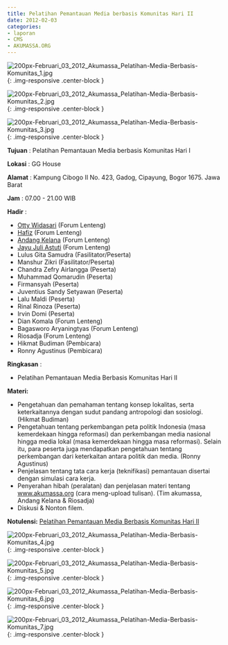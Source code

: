 ```yaml
---
title: Pelatihan Pemantauan Media berbasis Komunitas Hari II
date: 2012-02-03
categories:
- laporan
- CMS
- AKUMASSA.ORG
---
```


![200px-Februari_03_2012_Akumassa_Pelatihan-Media-Berbasis-Komunitas_1.jpg](/uploads/200px-Februari_03_2012_Akumassa_Pelatihan-Media-Berbasis-Komunitas_1.jpg){: .img-responsive .center-block }

![200px-Februari_03_2012_Akumassa_Pelatihan-Media-Berbasis-Komunitas_2.jpg](/uploads/200px-Februari_03_2012_Akumassa_Pelatihan-Media-Berbasis-Komunitas_2.jpg){: .img-responsive .center-block }

![200px-Februari_03_2012_Akumassa_Pelatihan-Media-Berbasis-Komunitas_3.jpg](/uploads/200px-Februari_03_2012_Akumassa_Pelatihan-Media-Berbasis-Komunitas_3.jpg){: .img-responsive .center-block }

**Tujuan** : Pelatihan Pemantauan Media berbasis Komunitas Hari I

**Lokasi** : 	GG House

**Alamat** : Kampung Cibogo II No. 423, Gadog, Cipayung, Bogor 1675. Jawa Barat

**Jam** : 07.00 - 21.00 WIB

**Hadir** : 
* [Otty Widasari](http://wiki.ciptamedia.org/wiki/Otty_Widasari) (Forum Lenteng)
* [Hafiz](http://wiki.ciptamedia.org/wiki/Hafiz) (Forum Lenteng)
* [Andang Kelana](http://wiki.ciptamedia.org/wiki/Andang_Kelana) (Forum Lenteng)
* [Jayu Juli Astuti](http://wiki.ciptamedia.org/wiki/Jayu_Juli_Astuti) (Forum Lenteng)
* Lulus Gita Samudra (Fasilitator/Peserta)
* Manshur Zikri (Fasilitator/Peserta)
* Chandra Zefry Airlangga (Peserta)
* Muhammad Qomarudin (Peserta)
* Firmansyah (Peserta)
* Juventius Sandy Setyawan (Peserta)
* Lalu Maldi (Peserta)
* Rinal Rinoza (Peserta)
* Irvin Domi (Peserta)
* Dian Komala (Forum Lenteng)
* Bagasworo Aryaningtyas (Forum Lenteng)
* Riosadja (Forum Lenteng)
* Hikmat Budiman (Pembicara)
* Ronny Agustinus (Pembicara)

**Ringkasan** : 
* Pelatihan Pemantauan Media Berbasis Komunitas Hari II

**Materi:**
* Pengetahuan dan pemahaman tentang konsep lokalitas, serta keterkaitannya dengan sudut pandang antropologi dan sosiologi. (Hikmat Budiman)
* Pengetahuan tentang perkembangan peta politik Indonesia (masa kemerdekaan hingga reformasi) dan perkembangan media nasional hingga media lokal (masa kemerdekaan hingga masa reformasi). Selain itu, para peserta juga mendapatkan pengetahuan tentang perkembangan dari keterkaitan antara politik dan media. (Ronny Agustinus)
* Penjelasan tentang tata cara kerja (teknifikasi) pemantauan disertai dengan simulasi cara kerja.
* Penyerahan hibah (peralatan) dan penjelasan materi tentang www.akumassa.org (cara meng-upload tulisan). (Tim akumassa, Andang Kelana & Riosadja)
* Diskusi & Nonton filem.

**Notulensi:**
[Pelatihan Pemantauan Media Berbasis Komunitas Hari II](http://akumassa.org/informasi/pelatihan-pemantauan-media-hari-kedua/)

![200px-Februari_03_2012_Akumassa_Pelatihan-Media-Berbasis-Komunitas_4.jpg](/uploads/200px-Februari_03_2012_Akumassa_Pelatihan-Media-Berbasis-Komunitas_4.jpg){: .img-responsive .center-block }

![200px-Februari_03_2012_Akumassa_Pelatihan-Media-Berbasis-Komunitas_5.jpg](/uploads/200px-Februari_03_2012_Akumassa_Pelatihan-Media-Berbasis-Komunitas_5.jpg){: .img-responsive .center-block }

![200px-Februari_03_2012_Akumassa_Pelatihan-Media-Berbasis-Komunitas_6.jpg](/uploads/200px-Februari_03_2012_Akumassa_Pelatihan-Media-Berbasis-Komunitas_6.jpg){: .img-responsive .center-block }

![200px-Februari_03_2012_Akumassa_Pelatihan-Media-Berbasis-Komunitas_7.jpg](/uploads/200px-Februari_03_2012_Akumassa_Pelatihan-Media-Berbasis-Komunitas_7.jpg){: .img-responsive .center-block }
